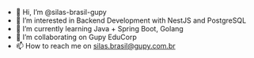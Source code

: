 - 👋 Hi, I’m @silas-brasil-gupy
- 👀 I’m interested in Backend Development with NestJS and PostgreSQL
- 🌱 I’m currently learning Java + Spring Boot, Golang
- 💞️ I’m collaborating on Gupy EduCorp
- 📫 How to reach me on silas.brasil@gupy.com.br

<!---
silas-brasil-gupy/silas-brasil-gupy is a ✨ special ✨ repository because its `README.md` (this file) appears on your GitHub profile.
You can click the Preview link to take a look at your changes.
--->
